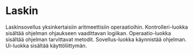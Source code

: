 # Laskin
Laskinsovellus yksinkertaisiin aritmeettisiin operaatioihin.
Kontrolleri-luokka sisältää ohjelman ohjaukseen vaadittavan logiikan.
Operaatio-luokka sisältää ohjelman tarvittavat metodit.
Sovellus-luokka käynnistää ohjelman.
Ui-luokka sisältää käyttöliittymän.
